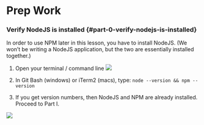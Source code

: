 # Prep Work

### Verify NodeJS is installed {#part-0-verify-nodejs-is-installed}

In order to use NPM later in this lesson, you have to install NodeJS. (We won’t be writing a NodeJS application, but the two are essentially installed together.)

1.  Open your terminal / command line
![](../images/3.png)


1.  In Git Bash (windows) or iTerm2 (macs), type: ``node --version && npm --version``
2.  If you get version numbers, then NodeJS and NPM are already installed. Proceed to Part I.

[![](../images/4.png)](http://nodejs.org )
